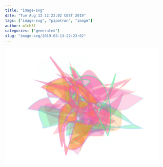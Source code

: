 ```yaml
---
title: "image-svg"
date: "Tue Aug 13 22:23:02 CEST 2019"
tags: ["image-svg", "pipotron", "image"]
author: m1ch3l
categories: ["generated"]
slug: "image-svg/2019-08-13-22:23:02"
---
```


![](image.svg)
